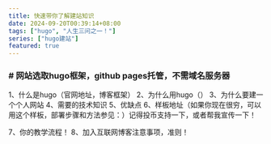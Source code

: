 ```yaml
---
title: 快速带你了解建站知识
date: 2024-09-20T00:39:14+08:00
tags: ["hugo", "人生三问之一！"]
series: ["hugo建站"]
featured: true
---
```



### # 网站选取hugo框架，github pages托管，不需域名服务器

<!--more-->

1、什么是hugo（官网地址，博客框架）
2、为什么用hugo（）
3、为什么要建一个个人网站
4、需要的技术知识
5、优缺点
6、样板地址（如果你现在很穷，可以用这个样板，部署步骤和方法参见：）记得投币支持一下，或者帮我宣传一下！

7、你的教学流程！
8、加入互联网博客注意事项，准则！
